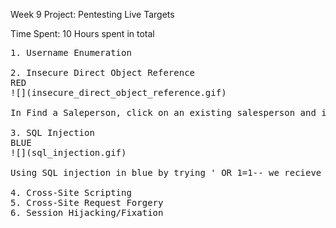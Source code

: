 Week 9 Project: Pentesting Live Targets

Time Spent: 10 Hours spent in total

<pre>
1. Username Enumeration

2. Insecure Direct Object Reference 
RED
![](insecure_direct_object_reference.gif)

In Find a Saleperson, click on an existing salesperson and in the url set the id attribute to 10, 11, etc. 

3. SQL Injection
BLUE
![](sql_injection.gif)

Using SQL injection in blue by trying ' OR 1=1-- we recieve the message "Database query failed." showing that the database changed.

4. Cross-Site Scripting 
5. Cross-Site Request Forgery 
6. Session Hijacking/Fixation 
</pre>